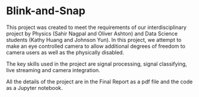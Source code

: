 # Blink-and-Snap
This project was created to meet the requirements of our interdisciplinary project by Physics (Sahir Nagpal and Oliver Ashton) and Data Science students (Kathy Huang and Johnson Yun). In this project, we attempt to make an eye controlled camera to allow additional degrees of freedom to camera users as well as the physically disabled.

The key skills used in the project are signal processing, signal classifying, live streaming and camera integration.

All the details of the project are in the Final Report as a pdf file and the code as a Jupyter notebook.
